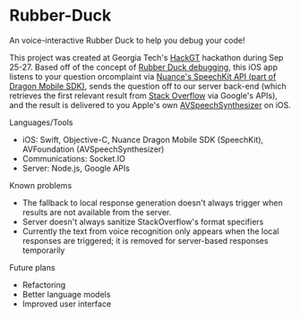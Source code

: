 # Rubber-Duck
An voice-interactive Rubber Duck to help you debug your code!

This project was created at Georgia Tech's [HackGT](http://www.hackgt.com/) hackathon during Sep 25-27. 
Based off of the concept of [Rubber Duck debugging](https://en.wikipedia.org/wiki/Rubber_duck_debugging),
this iOS app listens to your question orcomplaint via 
[Nuance's SpeechKit API (part of Dragon Mobile SDK)](http://developer.nuance.com/public/Help/DragonMobileSDKReference_iOS/SpeechKit_Guide/Introduction.html),
sends the question off to our server back-end
(which retrieves the first relevant result from [Stack Overflow](http://stackoverflow.com) via Google's APIs),
and the result is delivered to you Apple's own [AVSpeechSynthesizer](https://developer.apple.com/library/prerelease/ios/documentation/AVFoundation/Reference/AVSpeechSynthesizer_Ref/index.html)
on iOS.


Languages/Tools
- iOS: Swift, Objective-C, Nuance Dragon Mobile SDK (SpeechKit), AVFoundation (AVSpeechSynthesizer)
- Communications: Socket.IO
- Server: Node.js, Google APIs

Known problems
- The fallback to local response generation doesn't always trigger when results are not available from the server.
- Server doesn't always sanitize StackOverflow's format specifiers
- Currently the text from voice recognition only appears when the local responses are triggered; it is removed for server-based responses temporarily

Future plans
- Refactoring
- Better language models
- Improved user interface
